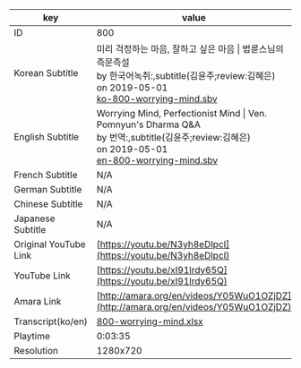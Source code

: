 |  key  |  value  |
|-------|---------|
| ID            | 800 |
| Korean Subtitle | 미리 걱정하는 마음, 잘하고 싶은 마음 \| 법륜스님의 즉문즉설<br>by 한국어녹취:,subtitle(김윤주;review:김혜은)<br>on 2019-05-01<br>[ko-800-worrying-mind.sbv](https://github.com/jungtosociety/dharma-qna/raw/master/sub/800/ko-800-worrying-mind.sbv)<br>|
| English Subtitle | Worrying Mind, Perfectionist Mind \| Ven. Pomnyun's Dharma Q&A<br>by 번역:,subtitle(김윤주;review:김혜은)<br>on 2019-05-01<br>[en-800-worrying-mind.sbv](https://github.com/jungtosociety/dharma-qna/raw/master/sub/800/en-800-worrying-mind.sbv)<br>|
| French Subtitle | N/A |
| German Subtitle | N/A |
| Chinese Subtitle | N/A |
| Japanese Subtitle | N/A |
| Original YouTube Link  | [https://youtu.be/N3yh8eDlpcI](https://youtu.be/N3yh8eDlpcI) |
| YouTube Link  | [https://youtu.be/xI91lrdy65Q](https://youtu.be/xI91lrdy65Q) |
| Amara Link    | [http://amara.org/en/videos/Y05WuO1OZjDZ](http://amara.org/en/videos/Y05WuO1OZjDZ) |
| Transcript(ko/en) | [800-worrying-mind.xlsx](https://github.com/jungtosociety/dharma-qna/raw/master/sub/800/800-worrying-mind.xlsx) |
| Playtime | 0:03:35 |
| Resolution | 1280x720|
